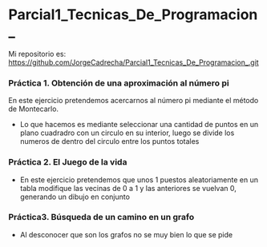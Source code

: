 # Parcial1_Tecnicas_De_Programacion_
Mi repositorio es: https://github.com/JorgeCadrecha/Parcial1_Tecnicas_De_Programacion_.git


### Práctica 1. Obtención de una aproximación al número pi

En este ejercicio pretendemos acercarnos al número pi mediante el método de Montecarlo.
   * Lo que hacemos es mediante seleccionar una cantidad de puntos en un plano cuadradro con un circulo en su interior, luego se divide los numeros de dentro del circulo entre los puntos totales
    
### Práctica 2. El Juego de la vida
  * En este ejercicio pretendemos que unos 1 puestos aleatoriamente en un tabla modifique las vecinas de 0 a 1 y las anteriores se vuelvan 0, generando un  dibujo en conjunto
 
### Práctica3. Búsqueda de un camino en un grafo
   * Al desconocer que son los grafos no se muy bien lo que se pide
